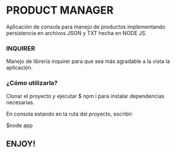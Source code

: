 # PRODUCT MANAGER

Aplicación de consola para manejo de productos implementando persistencia en archivos JSON y TXT hecha en NODE JS.

### INQUIRER

Manejo de librería inquirer para que sea más agradable a la vista la aplicación.

### ¿Cómo utilizarla?

Clonar el proyecto y ejecutar $ npm i para instalar dependencias necesarias.

En consola estando en la ruta del proyecto, escribir:

$node app

## ENJOY!
